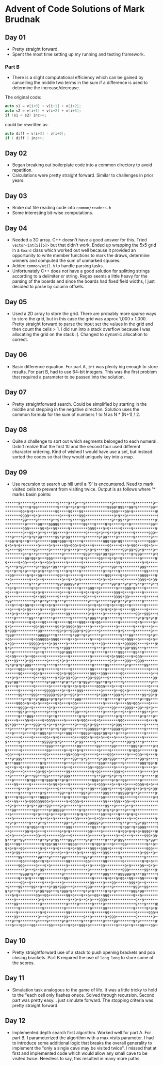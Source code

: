 # Advent of Code Solutions of Mark Brudnak

## Day 01
* Pretty straight forward.  
* Spent the most time setting up my running and testing framework.

### Part B
* There is a slight computational efficiency which can be gained by cancelling the middle two terms in the sum if a difference is used to determine the increase/decrease.

The original code:

```c++
auto s1 = v[i+0] + v[i+1] + v[i+2];
auto s2 = v[i+1] + v[i+2] + v[i+3];
if (s1 < s2) inc++;
```

could be rewritten as:

```c++
auto diff = v[i+3] - v[i+0];
if ( diff ) inc++;
```


## Day 02
* Began breaking out boilerplate code into a common directory to avoid repetition.  
* Calculations were pretty straight forward.  Similar to challenges in prior years.

## Day 03
* Broke out file reading code into `common/readers.h`
* Some interesting bit-wise computations.

## Day 04
* Needed a 3D array.  C++ doesn't have a good answer for this.  Tried `vector<int[5][5]>` but that didn't work.  Ended up wrapping the 5x5 grid in a `Board` class which worked out well because it provided an opportunity to write member functions to mark the draws, determine winners and computed the sum of unmarked squares.
* Added `common/util.h` to handle parsing tasks.  
* Unfortunately C++ does not have a good solution for splitting strings according to a delimiter or string.  Regex seems a little heavy for the parsing of the boards and since the boards had fixed field widths, I just decided to parse by column offsets.


## Day 05
* Used a 2D array to store the grid.  There are probably more sparse ways to store the grid, but in this case the grid 
was approx 1,000 x 1,000.  Pretty straight forward to parse the input set the values in the grid and then count the 
cells > 1.  I did run into a stack overflow because I was allocating the grid on the stack :(.  Changed to dynamic
allocation to correct.

## Day 06
* Basic difference equation.  For part A, `int` was plenty big enough to store results.  For part B, had to use 64-bit integers.   This was the first problem that required a parameter to be passed into the solution.

## Day 07
* Pretty straightforward search.  Could be simplified by starting in the middle and stepping in the negative direction.
Solution uses the common formula for the sum of numbers 1 to N as N * (N+1) / 2.

## Day 08
* Quite a challenge to sort out which segments belonged to each numeral.  Didn't realize that the first 10 and the second four used different character ordering.  Kind of wished I would have use a set, but instead sorted the codes so that they would uniquely key into a map.

## Day 09
* Use recursion to search up hill until a '9' is encountered.  Need to mark visited cells to prevent from visiting twice.  Output is as follows where '*' marks basin points:

```
******9******9**********9****9**9***9************9*********9********9***99*****9*********99***9*****
*******9***9*99*********9***9**9*9**9**********9999*999**99*9******99**9**9***9************9*9*9****
*******99*9*9**********99****99***99*************999***99*9**********99****9*9***********9999***9***
*******9999**9*9*********9***9****999*************9*9**9**************9*****9*9*********9**9*****9**
********99****9******9**9*****9****99************9**99**9************9*****99**99***9**9**9******99*
*********9*****99***99999*****9*****99***9****9*9*****9**9*********99********9***9*99*9**9*********9
********999*****99*9**99*****9********9999***9*9*****9****9**********9******9***9*9**9*9*99*****9*9*
********9**99**9**9***99****9********9****9*9**9**9*9******9******999******999*9**9**9**9**9****99**
***9****9**9*9*99******99*9*99******9******9*99****9*******9*******9******999*9****99*99****99**9***
**99*9*9**9***9******999*999**9****9*********999*99*99******9*****999*******9*9*****9**9***99*99****
9*9*9*9********9****9*9****99*999*9*9***9******99****9**9*999***99*9*******9********9***9*9****99***
*9****99*****99*****9******9*9***9***9*9*9****99******99*99*99*9****9******9*********9***99******9**
********9**9**9****9******9*********999***99*99*99****9***9*999*****9*99**99**********9**9********9*
*********99*99*9***999*****9*******9*9*****99***9*9**9********9******9*9*9*9***********9*99********9
9*****9*99***9**9**99*9*****9******9*******9*******99**********9*9******9***99********999**********9
*9***9*99*****9**999**99***9*******99*******9****99**9********999******9******9*****999*9**********9
*9**9**9*9***9*9*9**9***9***9*9***9**********9**9***9***********99****9******99***9*99**9***9*****99
**99******9*9**99*******99**9******9**********999****9*9******9999***9*****99**9**999****9*9****999*
**9********9**9**9********9**9**9*9********9*9**9*****9******9999*9*99*******9**9999******9*9***9***
*9*********9***9********99*99999*9**********9****99*9**9*9**9**9***9**9*99**9*****9*9********9*9****
**9*9*******9*9*********9****9****9***999**9*******9***999*9****9******9*9*9*****9************9****9
*9***9*******9*9*9*******9***9*****9*9**9*9*******999*9***9****9*******9**9*******99******9**9*9****
9************9**999*****9***9*******99***9********9999*99*******9*****9*9*9*******999****9*99***99*9
*99**********9**9**9***9***9**********9***9******99*9**9*9*****9*********9*******9*9****9***99*9999*
***9***9*99*9****9**9*9*****9*********9**9*9***9*9***99**9******9*******9*99*9999***9**9*9*****99***
**9***9*9*99****9****99****9**********9*9***9*9*9*9**9****99*****9*****9**999****9*9*99**********9**
***9*9****9****9*****9******99********9*9****9******9*******99**999***99****9*****9****9**********9*
****9******99***9*****9*******9******9*999**9*9******9*******9*9*9*9*9******99*****9***9*********9**
***9*******9*9***99****9*****99***999***9*99********9*******9*9*****9*********9***9*****99****9*99**
9*9**********99*99*****99*9*9999*99****9****9******9*******9***9***9***********9**9**9*9**99***9**9*
9*999**********99*******99*9**9999*9*99****9********9*9****9*******9**********99**9*9*9*9*9**99****9
*999***********99999***9******9*99**9*9*****9********9***99*******9*9***********9999*****999*999999*
*99*********9*999999*9999****9**9******9***9**********9*999**9****9*9**********9**9*9*****99999***9*
9*99*******99999*9**9*99****9***********9***99******9**999999****9***99*****9*9*99*********999*****9
9*9**********99***9*****9**999***********9***9*******9*99*999***9******9***9*9****9*******9*9*******
***9**********9**9*******99*999*********9*****9*****999****99**9********9*9********9*9*9*9***99*****
*9*99****9**99****9******9***9*********9*******9*9*9999***9*999**********999********9***9***9*******
9***99***9*99******9****9*9*9**********9********9*9****999**9999********999**9*****99*9*9****9******
*9*9*9*9*999******9****9*****9**********9*****99*******9*9******99*****9*9***********999****9*******
**9***999***9**9*9******9*****9********99*****9*******9***********9***99**9********9999****9999*****
******99*****99*9*******99*9*999*******999**999******99************9**9*9**9*********999**9*9**9*9**
***9*9*******9***99****9*99*99*99*****99*999***9*****9**************99**99*9***9**9*999999******999*
*99*99******9******9*99***9*9**9**9*999***99**9*9*****9************9******999***99*9***9**9******999
9****9*******9******9******9*9**9*9*9*****9999***9***9************9***9**999*99999******9**9****9***
******9*****9*****99999***9**9***999********9*****9**99*9**********999*999******9******99***9**9****
******99****999***99999*99*9**99*9********9*999***999*9********99*99*9*99******9*********99*999*****
********9**9**9*9999*9*9*9******999***********9*****9**9******9**99******9**9*9************9*9******
*****9999*9**9*9***9***9*9***9*99************9*****9****99*999****9******999*999**********9***9*****
******9999**9*******9*9********99**********99****99****9999**99**9*9*****99**9999**********9***99***
******99*9***9*****9***9********99***9*******9****9***9**9*****99**9*******9***99*****999*9****9*9**
******9***999*******9**9**********9*9******99******9*9********9*9***9*****9****99****9***9****9***9*
9****9***99*9****9*9999****9*****9*999***9*9********999**********9***9*9*9*****9****9*****9**99****9
99*99****9***999**9*9**9**9*****9***99*9*99******9*999**********9*****9*9*****9999**99****9*9*******
**9******9****9*9****9**9*99**99*****999999**9***9999*99********9*****9**9***9*999*9*******999******
***9****9****9**999*9****9**999****9999**999*99*9**9***9********9*******9***9***999*********99******
*9*****9****9*****99**9*9******9***999*9**9*9**9**9****9*******9*********9*99****9999*******9999****
9*****9**********99999*9*9******9*99*****9*******9******99*9***9*******99*9*******99********9*******
*******9***********999****9******99*******99*****99*******999*9*****9*9****9*****99*******9999*9***9
9******9***********99******9**9**9*9*******9****9********9*999*******9******999*99*******9***99*9*99
*99***9***********99********99*999**9*****9****999******9***999**9***9*****9***9**99*****9**99**9*99
***9*999**********9********9***99**9*9*****9*99*999****9******99*9****9**9999*******9***9*****9**9**
9***999*********9*9********9***9******9****999***99***9*******999*99*9**9**9*********9*9*******9****
*9**9**9**9*****99*********9**9*******99**999*****9****9*******9****9**9****9*9***9**9*99*9***9*****
**99****9*****99*99*9*******99**********9*99******999*9*******9*****9*9******9*9*9*9**9**9*9999*9*99
**9******9***99***99*****9*999***********9**99**9*9**9*********9*****99*********9***9**9*******99*9*
***9******9*99***9*999*9**9*9***********999*9****9*9**99******9********99*******9****99***9*****99**
****99*****9********9*99*9***9********9**9*999***9**9**9****9999*9*9**9*9*****99******9****9***9****
******9***9********9****9*****9****9***99***999*9****9*999*9**9*9*9*99***9***9********99***99*999***
******9****9****9*9******99**9*****99*9******999****99999*9**9*******9*99*9*9********9*9999**9*9****
9****9*99***9***9999*******9*9******99******99*******99*****9*******9*9*9**9*9******9*****9*9*******
*9**99***9*999999999*9******9*9999*9*********99***999**99**9**********9*9*****9****9*9*****999******
**9*9*****9*9**99**99****9*9******9***********99**9****9**9**************99****9**9*********999*****
***99********99*****9*99999*******9*9******9*9*9*9*9***9***9************99*9****99***********99*****
**9**********9*9***9*9***9*9*****9*9*9******99**9***9***9*9*9************9*99***9*9***********9*****
***9************9**9**9*****9***99****9**9*99******99****9**9********9**9****9*9*************9******
**9*9******9***9**9********99**9******99999*9********9**9***99*99*****99*****99*9********9*9999*99**
*9********9*999**9**********999*********99***9*******9*99**9*9999*****9******9***99*****999***99**9*
**9******99*9*9***9******9*9*9********99****9*******9*99*9*9*9*9999**99******9***9*******999*99****9
*9*9****9*****99**9******99***9*******9******9*****9**9***9*****999*99*9****9*****9*9***9*9999****9*
9***9**99*******9**9*9*99****999*****9*9******9***9*999**********9*99***9**999****9*9*99***9999**9**
99***99**********9*99*99*****9999*******9*99*9***9****99*********9**9****9*9*999***9*999**9**9999***
9*9*9**99*******9*9***9*9****9*9*99****999**999*9****9***********999******9***9*9****9********9999**
***9*99********9*****9***9**9****9*9****99***999****9*********9*99**9****9****9*9***9**********9****
******99*******99***9*****99********99*9******9******9**********9*********9******9***9*******9999***
*******99****99**9*9********99*******99******99*******9********9*9*9******9*******9*9********999****
******999*****9***9*9*******9*******9**9****99*********9*9****99**9*9****9*********9*99*****9*9*99**
*********9***9**99*********9**********9*******9*******999*******99***9*99**********9**9****9*****999
*******9999*9**9**********9************9*****999****999999*9***99*****9**9********9****9**9********9
******9**9*9****99*********99***********9*****9*9**9*99**99***99*****9****9******99***9*99**********
*******99**9*****9***9****9************99****9***99******999*9**9********99****999***9****9*********
*9****99****99**9***9*99*999***9*****999*****9***9*********999**99*********9*99***9**9****9**9******
9*9***9*******9*99*99***9*999*9*****9*9*9*****9*9*9*******999*99************9*9***9*99*****99*******
***9*9********99**99********99*9***9**9**99**999***********9**9************9***9*9*99*9*****99**9***
****9**********9*9***********9**9*9**9*9***9999*************9**9**********9*****99*9*********99*99**
****99**********9***********9****9******9****9**************9***9****999*9*****9***99*********99*999
******9**********9*********9***********9*****99************9*****9*9*9**999*****9*9**********9*****9
*****9**********9*9*********99**********9*****99************9*****999*9*9999***9***99***9***9*****9*
****99*********9***9*******99*******9**9******9*999*********9*******9*****9***9*****99*9****9*******
***9**9*******9****9******9*9******9***9*****9****99*******9*9*******9*****9*9*******99*****9*****9*
***9***99***99******99***9***9*9**999*9******9*****9***9**9***99***99*****999********9999**9*******9
```


## Day 10
* Pretty straightforward use of a stack to push opening brackets and pop closing brackets.  Part B required the use of `long long` to store some of the scores.

## Day 11
* Simulation task analogous to the game of life.  It was a little tricky to hold to the "each cell only 
flashes onece.  Solved through recursion.  Second part was pretty easy... just simulate forward.  The stopping criteria was pretty straight forward.

## Day 12
* Implemented depth search first algorithm.  Worked well for part A.  For part B, I parameterized the algorithm with a max visits parameter.  I had to introduce some additional logic that breaks the overall generality to implement the "only a single cave may be visited twice".  I missed that at first and implemented code which would allow any small cave to be visited twice.  Needless to say, this resulted in many more paths.
